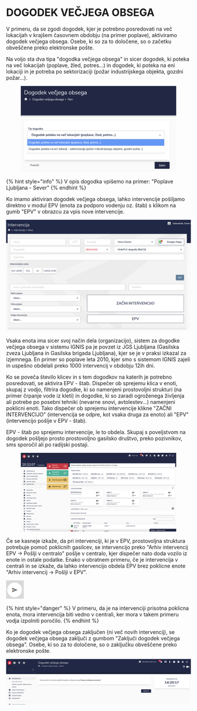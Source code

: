 # DOGODEK VEČJEGA OBSEGA

V primeru, da se zgodi dogodek, kjer je potrebno posredovati na več lokacijah v krajšem časovnem obdobju (na primer poplave), aktiviramo dogodek večjega obsega. Osebe, ki so za to določene, so o začetku obveščene preko elektronske pošte.

Na voljo sta dva tipa "dogodka večjega obsega" in sicer dogodek, ki poteka na več lokacijah (poplave, žled, potres...) in dogodek, ki poteka na eni lokaciji in je potreba po sektorizaciji (požar industrijskega objekta, gozdni požar...).

<figure><img src="../.gitbook/assets/image (50).png" alt=""><figcaption></figcaption></figure>

{% hint style="info" %}
V opis dogodka vpišemo na primer: "Poplave Ljubljana - Sever"
{% endhint %}

Ko imamo aktiviran dogodek večjega obsega, lahko intervencije pošiljamo direktno v modul EPV (enota za podporo vodenju oz. štab) s klikom na gumb "EPV" v obrazcu za vpis nove intervencije.

![](<../.gitbook/assets/image (60).png>)

Vsaka enota ima sicer svoj način dela (organizacijo), sistem za dogodke večjega obsega v sistemu IGNIS pa je povzet iz JGS Ljubljana (Gasilska zveza Ljubljana in Gasilska brigada Ljubljana), kjer se je v praksi izkazal za izjemnega. En primer so poplave leta 2010, kjer smo s sistemom IGNIS zajeli in uspešno obdelali preko 1000 intervencij v obdobju 12ih dni.

Ko se poveča število klicev in s tem dogodkov na katerih je potrebno posredovati, se aktivira EPV - štab. Dispečer ob sprejemu klica v enoti, skupaj z vodjo, filtrira dogodke, ki so namenjeni prostovoljni strukturi (na primer črpanje vode iz kleti) in dogodke, ki so zaradi ogroženega življenja ali potrebe po posebni tehniki (nevarne snovi, avtolestev...) namenjeni poklicni enoti. Tako dispečer ob sprejemu intervencije klikne "ZAČNI INTERVENCIJO" (intervencija se odpre, kot vsaka druga za enoto) ali "EPV" (intervencijo pošlje v EPV - štab).

EPV - štab po sprejemu intervencije, le to obdela. Skupaj s poveljstvom na dogodek pošljejo prosto prostovoljno gasilsko društvo, preko pozivnikov, sms sporočil ali po radijski postaji.

<figure><img src="../.gitbook/assets/image (275).png" alt=""><figcaption></figcaption></figure>

Če se kasneje izkaže, da pri intervenciji, ki je v EPV, prostovoljna struktura potrebuje pomoč poklicnih gasilcev, se intervencijo preko "Arhiv intervencij EPV -> Pošlji v centralo" pošlje v centralo, kjer dispečer nato doda vozilo iz enote in ostale podatke. Enako v obratnem primeru, če je intervencija v centrali in se izkaže, da lahko intervencijo obdela EPV brez poklicne enote "Arhiv intervencij -> Pošlji v EPV".

![Pošlji intervencijo v centralo ali v EPV](<../.gitbook/assets/image (160).png>)

{% hint style="danger" %}
V primeru, da je na intervenciji prisotna poklicna enota, mora intervencija biti vedno v centrali, ker mora v takem primeru vodja izpolniti poročilo.
{% endhint %}

Ko je dogodek večjega obsega zaključen (ni več novih intervencij), se dogodek večjega obsega zaključi z gumbom "Zaključi dogodek večjega obsega". Osebe, ki so za to določene, so o zaključku obveščene preko elektronske pošte.

![](<../.gitbook/assets/image (69).png>)
